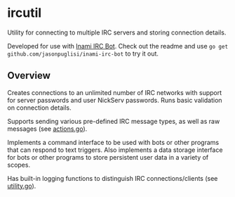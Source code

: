 # ircutil

Utility for connecting to multiple IRC servers and storing connection details.

Developed for use with
[Inami IRC Bot](https://github.com/JasonPuglisi/inami-irc-bot). Check out the
readme and use `go get github.com/jasonpuglisi/inami-irc-bot` to try it out.

## Overview

Creates connections to an unlimited number of IRC networks with support for
server passwords and user NickServ passwords. Runs basic validation on
connection details.

Supports sending various pre-defined IRC message types, as well as raw
messages (see [actions.go](actions.go)).

Implements a command interface to be used with bots or other programs that
can respond to text triggers. Also implements a data storage interface for
bots or other programs to store persistent user data in a variety of scopes.

Has built-in logging functions to distinguish IRC connections/clients (see
[utility.go](utility.go)).
